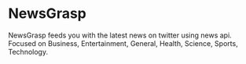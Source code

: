 # NewsGrasp
NewsGrasp feeds you with the latest news on twitter using news api. Focused on Business, Entertainment, General, Health, Science, Sports, Technology.

